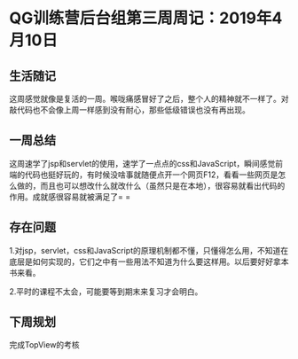 # QG训练营后台组第三周周记：2019年4月10日

## 生活随记

这周感觉就像是复活的一周。喉咙痛感冒好了之后，整个人的精神就不一样了。对敲代码也不会像上周一样感到没有耐心，那些低级错误也没有再出现。

## 一周总结

这周速学了jsp和servlet的使用，速学了一点点的css和JavaScript，瞬间感觉前端的代码也挺好玩的，有时候没啥事就随便点开一个网页F12，看看一些网页是怎么做的，而且也可以想改什么就改什么（虽然只是在本地），很容易就看出代码的作用。成就感很容易就被满足了= =

## 存在问题

1.对jsp，servlet，css和JavaScript的原理机制都不懂，只懂得怎么用，不知道在底层是如何实现的，它们之中有一些用法不知道为什么要这样用。以后要好好拿本书来看。

2.平时的课程不太会，可能要等到期末来复习才会明白。

## 下周规划

完成TopView的考核